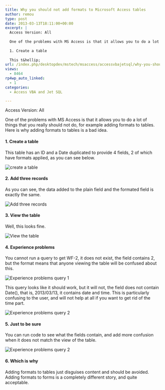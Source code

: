 ```yaml
---
title: Why you should not add formats to Microsoft Access tables
author: remou
type: post
date: 2013-03-13T18:11:00+00:00
excerpt: |
  Access Version: All
  
  One of the problems with MS Access is that it allows you to do a lot of things that you really should not do, for example adding formats to tables. Here is why adding formats to tables is a bad idea.
  
  1. Create a table
  
  This t&hellip;
url: /index.php/desktopdev/mstech/msaccess/accessvbajetsql/why-you-should-not-add/
views:
  - 8464
rp4wp_auto_linked:
  - 1
categories:
  - Access VBA and Jet SQL

---
```

Access Version: All

One of the problems with MS Access is that it allows you to do a lot of things that you really should not do, for example adding formats to tables. Here is why adding formats to tables is a bad idea.

#### 1. Create a table

This table has an ID and a Date duplicated to provide 4 fields, 2 of which have formats applied, as you can see below.

![create a table][1]

#### 2. Add three records

As you can see, the data added to the plain field and the formated field is exactly the same.

![Add three records][2]

#### 3. View the table

Well, this looks fine.

![View the table][3]

#### 4. Experience problems

You cannot run a query to get WF-2, it does not exist, the field contains 2, but the format means that anyone viewing the table will be confused about this.

![Experience problems query 1][4]

This query looks like it should work, but it will not, the field does not contain Date(), that is, 2013/03/13, it contains date and time. This is particularly confusing to the user, and will not help at all if you want to get rid of the time part.

![Experience problems query 2][5]

#### 5. Just to be sure

You can run code to see what the fields contain, and add more confusion when it does not match the view of the table.

![Experience problems query 2][6]

#### 6. Which is why

Adding formats to tables just disguises content and should be avoided. Adding formats to forms is a completely different story, and quite acceptable.

 [1]: http://ltd.remou.com/access/format/createtable.jpg ""
 [2]: http://ltd.remou.com/access/format/addrecords.jpg ""
 [3]: http://ltd.remou.com/access/format/viewtable.jpg ""
 [4]: http://ltd.remou.com/access/format/runquery.jpg ""
 [5]: http://ltd.remou.com/access/format/runquerydate.jpg ""
 [6]: http://ltd.remou.com/access/format/contents.jpg ""